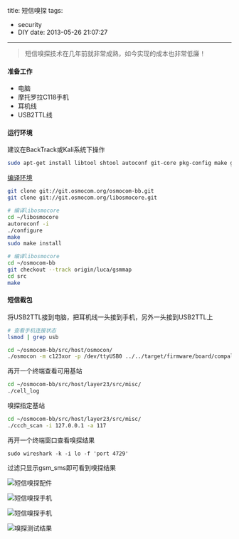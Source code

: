 title: 短信嗅探
tags:
  - security
  - DIY
date: 2013-05-26 21:07:27
---

> 短信嗅探技术在几年前就非常成熟，如今实现的成本也非常低廉！

<!-- more -->

#### 准备工作

* 电脑
* 摩托罗拉C118手机
* 耳机线
* USB2TTL线

#### 运行环境

建议在BackTrack或Kali系统下操作

```Bash
sudo apt-get install libtool shtool autoconf git-core pkg-config make gcc build-essential libgmp3-dev libmpfr-dev libx11-6 libx11-dev texinfo flex bison libncurses5 libncurses5-dbg libncurses5-dev libncursesw5 libncursesw5-dbg libncursesw5-dev zlibc zlib1g-dev libmpfr4 libmpc-dev
```

[编译环境](http://bb.osmocom.org/trac/wiki/GnuArmToolchain)

```Bash
git clone git://git.osmocom.org/osmocom-bb.git  
git clone git://git.osmocom.org/libosmocore.git

# 编译libosmocore
cd ~/libosmocore  
autoreconf -i  
./configure  
make  
sudo make install

# 编译libosmocore
cd ~/osmocom-bb  
git checkout --track origin/luca/gsmmap
cd src  
make
```

#### 短信截包

将USB2TTL接到电脑，把耳机线一头接到手机，另外一头接到USB2TTL上

```Bash
# 查看手机连接状态
lsmod | grep usb

cd ~/osmocom-bb/src/host/osmocon/  
./osmocon -m c123xor -p /dev/ttyUSB0 ../../target/firmware/board/compal_e88/layer1.compalram.bin
```

再开一个终端查看可用基站
```Bash
cd ~/osmocom-bb/src/host/layer23/src/misc/
./cell_log
```

嗅探指定基站
```Bash
cd ~/osmocom-bb/src/host/layer23/src/misc/
./ccch_scan -i 127.0.0.1 -a 117
```

再开一个终端窗口查看嗅探结果
```
sudo wireshark -k -i lo -f 'port 4729'
```
过滤只显示gsm_sms即可看到嗅探结果

![短信嗅探配件](http://wufeifei.com/img/sms_sniffer_parts.jpg)

![短信嗅探手机](http://wufeifei.com/img/sms_sniffer_phone.jpg)

![短信嗅探手机](http://wufeifei.com/img/sms_sniffer_phone2.jpg)

![嗅探测试结果](http://wufeifei.com/img/sms_sniffer_result.jpg)
